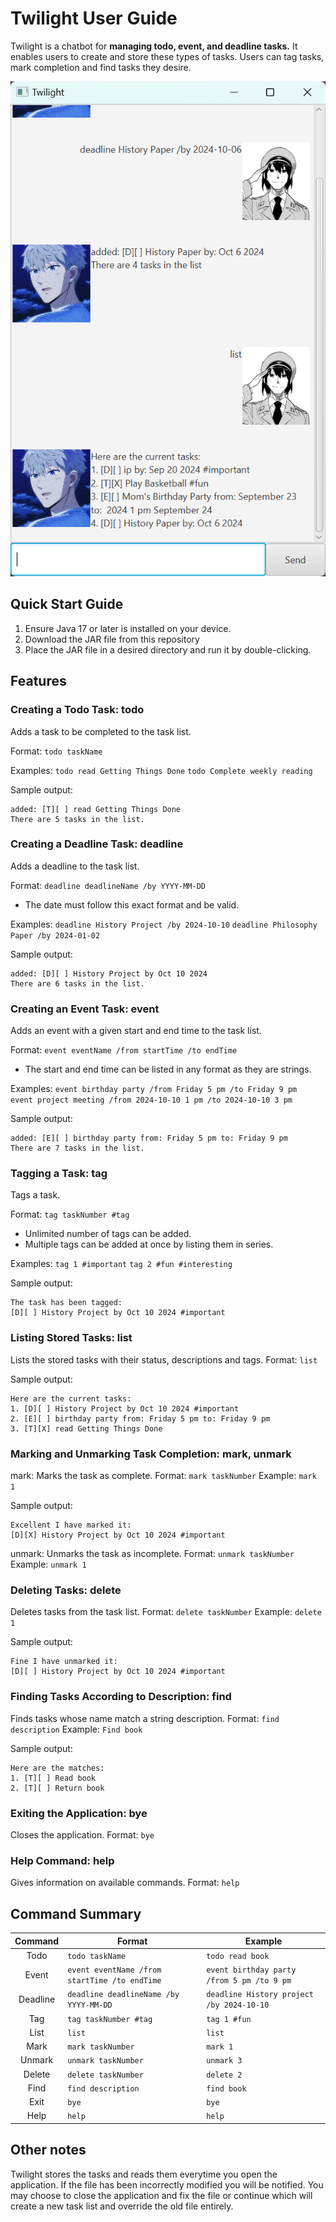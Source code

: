 # Twilight User Guide

Twilight is a chatbot for **managing todo, event, and deadline tasks.** It enables users to create and 
store these types of tasks. Users can tag tasks, mark completion and find tasks they desire. 

![Ui.png](Ui.png)

## Quick Start Guide
1. Ensure Java 17 or later is installed on your device. 
2. Download the JAR file from this repository
3. Place the JAR file in a desired directory and run it by double-clicking. 

## Features

### Creating a Todo Task: todo
Adds a task to be completed to the task list.

Format: `todo taskName`

Examples:
`todo read Getting Things Done` `todo Complete weekly reading`

Sample output:
```
added: [T][ ] read Getting Things Done
There are 5 tasks in the list.
```

### Creating a Deadline Task: deadline
Adds a deadline to the task list.

Format: `deadline deadlineName /by YYYY-MM-DD` 

- The date must follow this exact format and be valid.

Examples:
`deadline History Project /by 2024-10-10` `deadline Philosophy Paper /by 2024-01-02`

Sample output:
```
added: [D][ ] History Project by Oct 10 2024
There are 6 tasks in the list.
```

### Creating an Event Task: event
Adds an event with a given start and end time to the task list.

Format: `event eventName /from startTime /to endTime`
 
- The start and end time can be listed in any format as they are strings.

Examples:
`event birthday party /from Friday 5 pm /to Friday 9 pm ` `event project meeting /from 2024-10-10 1 pm /to 2024-10-10 3 pm`

Sample output:
```
added: [E][ ] birthday party from: Friday 5 pm to: Friday 9 pm
There are 7 tasks in the list.
```

### Tagging a Task: tag
Tags a task.

Format: `tag taskNumber #tag`

- Unlimited number of tags can be added.
- Multiple tags can be added at once by listing them in series.

Examples:
`tag 1 #important` `tag 2 #fun #interesting`

Sample output:
```
The task has been tagged:
[D][ ] History Project by Oct 10 2024 #important
```

### Listing Stored Tasks: list
Lists the stored tasks with their status, descriptions and tags. Format: `list`

Sample output:
```
Here are the current tasks:
1. [D][ ] History Project by Oct 10 2024 #important
2. [E][ ] birthday party from: Friday 5 pm to: Friday 9 pm
3. [T][X] read Getting Things Done
```

### Marking and Unmarking Task Completion: mark, unmark
mark: Marks the task as complete.
Format: `mark taskNumber`
Example: `mark 1`

Sample output:
```
Excellent I have marked it:
[D][X] History Project by Oct 10 2024 #important
```

unmark: Unmarks the task as incomplete.
Format: `unmark taskNumber`
Example: `unmark 1` 

### Deleting Tasks: delete
Deletes tasks from the task list.
Format: `delete taskNumber`
Example: `delete 1`

Sample output:
```
Fine I have unmarked it:
[D][ ] History Project by Oct 10 2024 #important
```

### Finding Tasks According to Description: find
Finds tasks whose name match a string description.
Format: `find description`
Example: `Find book`

Sample output:
```
Here are the matches:
1. [T][ ] Read book
2. [T][ ] Return book
```

### Exiting the Application: bye
Closes the application. 
Format: `bye`

### Help Command: help
Gives information on available commands.
Format: `help`

## Command Summary

| Command  | Format                                         | Example                                     |
|:--------:|------------------------------------------------|---------------------------------------------|
|   Todo   | `todo taskName`                                | `todo read book`                            |
|  Event   | `event eventName /from startTime /to endTime`  | `event birthday party /from 5 pm /to 9 pm`  |
| Deadline | `deadline deadlineName /by YYYY-MM-DD`         | `deadline History project /by 2024-10-10`   |
|   Tag    | `tag taskNumber #tag`                          | `tag 1 #fun`                                | 
|   List   | `list`                                         | `list`                                      | 
|   Mark   | `mark taskNumber`                              | `mark 1`                                    |                            
|  Unmark  | `unmark taskNumber`                            | `unmark 3`                                  |
|  Delete  | `delete taskNumber`                            | `delete 2`                                  |                                 
|   Find   | `find description`                             | `find book`                                 |
|   Exit   | `bye`                                          | `bye`                                       |
|   Help   | `help`                                         | `help`                                      |

## Other notes

Twilight stores the tasks and reads them everytime you open the application. If the file has been incorrectly
modified you will be notified. You may choose to close the application and fix the file or continue which will
create a new task list and override the old file entirely. 